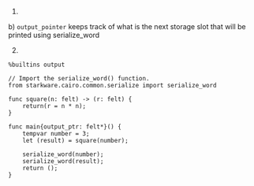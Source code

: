 1.
b) `output_pointer` keeps track of what is the next storage slot that will be
    printed using serialize_word


2. 

```
%builtins output

// Import the serialize_word() function.
from starkware.cairo.common.serialize import serialize_word

func square(n: felt) -> (r: felt) {
    return(r = n * n);
}

func main{output_ptr: felt*}() {
    tempvar number = 3;
    let (result) = square(number);
    
    serialize_word(number);
    serialize_word(result);
    return ();
}

```

